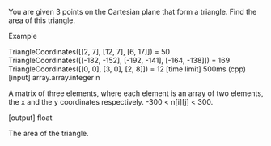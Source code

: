 You are given 3 points on the Cartesian plane that form a triangle. Find the area of this triangle.

Example

TriangleCoordinates([[2, 7], [12, 7], [6, 17]]) = 50
TriangleCoordinates([[-182, -152], [-192, -141], [-164, -138]]) = 169
TriangleCoordinates([[0, 0], [3, 0], [2, 8]]) = 12
[time limit] 500ms (cpp)
[input] array.array.integer n

A matrix of three elements, where each element is an array of two elements, the x and the y coordinates respectively. -300 < n[i][j] < 300.

[output] float

The area of the triangle.
